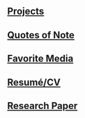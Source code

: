 
## [Projects](/indexblog.md)

## [Quotes of Note](./quotes.md)

## [Favorite Media](./other.md)

## [Resumé/CV](./Thomas_Koetting_Resume.pdf)

## [Research Paper](./Can_Non-Cooperative_Game_Theory.pdf)

